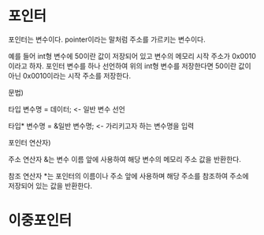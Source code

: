 # 포인터
포인터는 변수이다. pointer이라는 말처럼 주소를 가르키는 변수이다. 

예를 들어 int형 변수에 50이란 값이 저장되어 있고 변수의 메모리 시작 주소가 0x0010이라고 하자. 포인터 변수를 하나 선언하여 위의 int형 변수를 저장한다면 50이란 값이 아닌 0x0010이라는 시작 주소를 저장한다.

문법)

타입 변수명 = 데이터;  <- 일반 변수 선언

타입* 변수명 = &일반 변수명;  <- 가리키고자 하는 변수명을 입력

포인터 연산자)

주소 연산자 &는 변수 이름 앞에 사용하여 해당 변수의 메모리 주소 값을 반환한다.

참조 연산자 *는 포인터의 이름이나 주소 앞에 사용하며  해당 주소를 참조하여 주소에 저장되어 있는 값을 반환한다.

# 이중포인터

